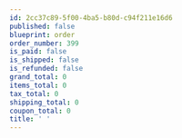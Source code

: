 ```yaml
---
id: 2cc37c89-5f00-4ba5-b80d-c94f211e16d6
published: false
blueprint: order
order_number: 399
is_paid: false
is_shipped: false
is_refunded: false
grand_total: 0
items_total: 0
tax_total: 0
shipping_total: 0
coupon_total: 0
title: ' '
---
```

